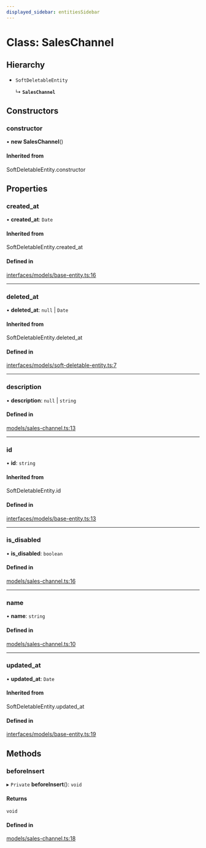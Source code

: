 ```yaml
---
displayed_sidebar: entitiesSidebar
---
```


# Class: SalesChannel

## Hierarchy

- `SoftDeletableEntity`

  ↳ **`SalesChannel`**

## Constructors

### constructor

• **new SalesChannel**()

#### Inherited from

SoftDeletableEntity.constructor

## Properties

### created\_at

• **created\_at**: `Date`

#### Inherited from

SoftDeletableEntity.created\_at

#### Defined in

[interfaces/models/base-entity.ts:16](https://github.com/productinfo/medusa/blob/e4e65812/packages/medusa/src/interfaces/models/base-entity.ts#L16)

___

### deleted\_at

• **deleted\_at**: ``null`` \| `Date`

#### Inherited from

SoftDeletableEntity.deleted\_at

#### Defined in

[interfaces/models/soft-deletable-entity.ts:7](https://github.com/productinfo/medusa/blob/e4e65812/packages/medusa/src/interfaces/models/soft-deletable-entity.ts#L7)

___

### description

• **description**: ``null`` \| `string`

#### Defined in

[models/sales-channel.ts:13](https://github.com/productinfo/medusa/blob/e4e65812/packages/medusa/src/models/sales-channel.ts#L13)

___

### id

• **id**: `string`

#### Inherited from

SoftDeletableEntity.id

#### Defined in

[interfaces/models/base-entity.ts:13](https://github.com/productinfo/medusa/blob/e4e65812/packages/medusa/src/interfaces/models/base-entity.ts#L13)

___

### is\_disabled

• **is\_disabled**: `boolean`

#### Defined in

[models/sales-channel.ts:16](https://github.com/productinfo/medusa/blob/e4e65812/packages/medusa/src/models/sales-channel.ts#L16)

___

### name

• **name**: `string`

#### Defined in

[models/sales-channel.ts:10](https://github.com/productinfo/medusa/blob/e4e65812/packages/medusa/src/models/sales-channel.ts#L10)

___

### updated\_at

• **updated\_at**: `Date`

#### Inherited from

SoftDeletableEntity.updated\_at

#### Defined in

[interfaces/models/base-entity.ts:19](https://github.com/productinfo/medusa/blob/e4e65812/packages/medusa/src/interfaces/models/base-entity.ts#L19)

## Methods

### beforeInsert

▸ `Private` **beforeInsert**(): `void`

#### Returns

`void`

#### Defined in

[models/sales-channel.ts:18](https://github.com/productinfo/medusa/blob/e4e65812/packages/medusa/src/models/sales-channel.ts#L18)

